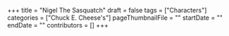 +++
title = "Nigel The Sasquatch"
draft = false
tags = ["Characters"]
categories = ["Chuck E. Cheese's"]
pageThumbnailFile = ""
startDate = ""
endDate = ""
contributors = []
+++
